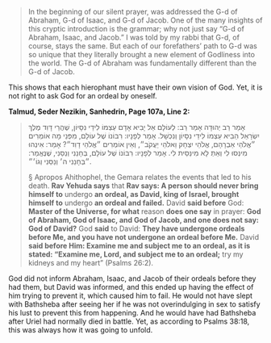 > In the beginning of our silent prayer, was addressed the G-d of Abraham, G-d of Isaac, and G-d of Jacob.  One of the many insights of this cryptic introduction is the grammar; why not just say “G-d of Abraham, Isaac, and Jacob.”  I was told by my rabbi that G-d, of course, stays the same.  But each of our forefathers’ path to G-d was so unique that they literally brought a new element of Godliness into the world.  The G-d of Abraham was fundamentally different than the G-d of Jacob.  

This shows that each hierophant must have their own vision of God. Yet, it is not right to ask God for an ordeal by oneself.

**Talmud, Seder Nezikin, Sanhedrin, Page 107a, Line 2:**

> אָמַר רַב יְהוּדָה אָמַר רַב: לְעוֹלָם אַל יָבִיא אָדָם עַצְמוֹ לִידֵי נִסָּיוֹן, שֶׁהֲרֵי דָּוִד מֶלֶךְ יִשְׂרָאֵל הֵבִיא עַצְמוֹ לִידֵי נִסָּיוֹן וְנִכְשָׁל. אָמַר לְפָנָיו: רִבּוֹנוֹ שֶׁל עוֹלָם, מִפְּנֵי מָה אוֹמְרִים ״אֱלֹהֵי אַבְרָהָם, אֱלֹהֵי יִצְחָק וֵאלֹהֵי יַעֲקֹב״, וְאֵין אוֹמְרִים ״אֱלֹהֵי דָוִד״? אָמַר: אִינְהוּ מִינְּסוּ לִי וְאַתְּ לָא מִינַּסֵּית לִי. אָמַר לְפָנָיו: רִבּוֹנוֹ שֶׁל עוֹלָם, בְּחָנֵנִי וְנַסֵּנִי, שֶׁנֶּאֱמַר: ״בְּחָנֵנִי ה׳ וְנַסֵּנִי וְגוֹ׳״.
> 
> § Apropos Ahithophel, the Gemara relates the events that led to his death. **Rav Yehuda says** that **Rav says: A person should never bring himself to** undergo **an ordeal, as David, king of Israel, brought himself to** undergo **an ordeal and failed.** David **said before** God: **Master of the Universe, for what** reason **does one say** in prayer: **God of Abraham, God of Isaac, and God of Jacob, and one does not say: God of David?** God **said** to David: **They have undergone ordeals before Me, and you have not undergone an ordeal before Me.** David **said before Him: Examine me and subject me to an ordeal, as it is stated: “Examine me, Lord, and subject me to an ordeal;** try my kidneys and my heart” (Psalms 26:2).

God did not inform Abraham, Isaac, and Jacob of their ordeals before they had them, but David was informed, and this ended up having the effect of him trying to prevent it, which caused him to fail. He would not have slept with Bathsheba after seeing her if he was not overindulging in sex to satisfy his lust to prevent this from happening. And he would have had Bathsheba after Uriel had normally died in battle. Yet, as according to Psalms 38:18, this was always how it was going to unfold.